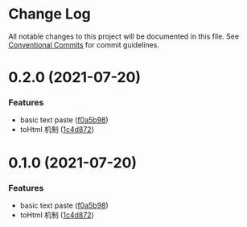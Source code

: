 # Change Log

All notable changes to this project will be documented in this file.
See [Conventional Commits](https://conventionalcommits.org) for commit guidelines.

# 0.2.0 (2021-07-20)


### Features

* basic text paste ([f0a5b98](https://github.com/wangeditor-team/we-2021/commit/f0a5b980c95fa1e2fc59a898c6e0d0723c276c28))
* toHtml 机制 ([1c4d872](https://github.com/wangeditor-team/we-2021/commit/1c4d8729f84aaab6a448f23064b34a20596305e9))





# 0.1.0 (2021-07-20)


### Features

* basic text paste ([f0a5b98](https://github.com/wangeditor-team/we-2021/commit/f0a5b980c95fa1e2fc59a898c6e0d0723c276c28))
* toHtml 机制 ([1c4d872](https://github.com/wangeditor-team/we-2021/commit/1c4d8729f84aaab6a448f23064b34a20596305e9))
